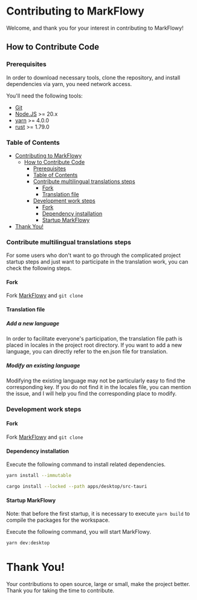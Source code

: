 # Contributing to MarkFlowy

Welcome, and thank you for your interest in contributing to MarkFlowy!

## How to Contribute Code

### Prerequisites

In order to download necessary tools, clone the repository, and install dependencies via yarn, you need network access.

You'll need the following tools:

- [Git](https://git-scm.com/)
- [Node.JS](https://nodejs.org/en) >= 20.x
- [yarn](https://yarnpkg.com/) >= 4.0.0
- [rust](https://www.rust-lang.org/) >= 1.79.0

### Table of Contents

- [Contributing to MarkFlowy](#contributing-to-markflowy)
  - [How to Contribute Code](#how-to-contribute-code)
    - [Prerequisites](#prerequisites)
    - [Table of Contents](#table-of-contents)
    - [Contribute multilingual translations steps](#contribute-multilingual-translations-steps)
      - [Fork](#fork)
      - [Translation file](#translation-file)
    - [Development work steps](#development-work-steps)
      - [Fork](#fork-1)
      - [Dependency installation](#dependency-installation)
      - [Startup MarkFlowy](#startup-markflowy)
- [Thank You!](#thank-you)

### Contribute multilingual translations steps

For some users who don't want to go through the complicated project startup steps and just want to participate in the translation work, you can check the following steps.

#### Fork

Fork [MarkFlowy](https://github.com/drl990114/MarkFlowy) and `git clone`

#### Translation file

##### Add a new language

In order to facilitate everyone's participation, the translation file path is placed in locales in the project root directory. If you want to add a new language, you can directly refer to the en.json file for translation.

##### Modify an existing language

Modifying the existing language may not be particularly easy to find the corresponding key. If you do not find it in the locales file, you can mention the issue, and I will help you find the corresponding place to modify.

### Development work steps

#### Fork

Fork [MarkFlowy](https://github.com/drl990114/MarkFlowy) and `git clone`

#### Dependency installation

Execute the following command to install related dependencies.

```bash
yarn install --immutable

cargo install --locked --path apps/desktop/src-tauri
```

#### Startup MarkFlowy

Note: that before the first startup, it is necessary to execute `yarn build` to compile the packages for the workspace.

Execute the following command, you will start MarkFlowy.

```bash
yarn dev:desktop
```

# Thank You!

Your contributions to open source, large or small, make the project better. Thank you for taking the time to contribute.
